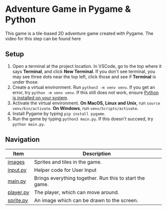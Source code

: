 # Adventure Game in Pygame & Python

This game is a tile-based 2D adventure game created with Pygame. The video for this step can be found here []()


## Setup

1. Open a terminal at the project location. In VSCode, go to the top where it says **Terminal**, and click **New Terminal**. If you don't see terminal, you may see three dots near the top left, click those and see if **Terminal** is under those.
2. Create a virtual environment. Run `python3 -m venv venv`. If you get an error, try `python -m venv venv`. If this still does not work, ensure [Python is installed on your system](https://www.python.org/downloads/). 
3. Activate the virtual environment. **On MacOS, Linux and Unix**, run `source venv/bin/activate`. **On Windows**, run `venv/Scripts/activate`.
4. Install Pygame by typing `pip install pygame`.
5. Run the game by typing `python3 main.py`. If this doesn't succeed, try `python main.py`.


## Navigation

|             Item             |  Description  |
|------------------------------|---------------|
| [images](./images)           | Sprites and tiles in the game. |
| [input.py](./input.py)       | Helper code for User Input |
| [main.py](./main.py)         | Brings everything together. Run this to start the game. |
| [player.py](./player.py)     | The player, which can move around. |
| [sprite.py](./sprite.py)     | An image which can be drawn to the screen. |


